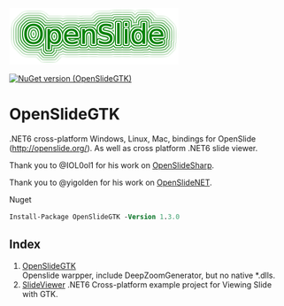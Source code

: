 
![openslide](./openslide_logo.png)

[![NuGet version (OpenSlideGTK)](https://img.shields.io/nuget/v/OpenSlideGTK.svg?style=flat-square)](https://www.nuget.org/packages/OpenSlideGTK/1.3.0)

# OpenSlideGTK
.NET6 cross-platform Windows, Linux, Mac, bindings for OpenSlide (http://openslide.org/). As well as cross platform .NET6 slide viewer.  

Thank you to @IOL0ol1 for his work on [OpenSlideSharp](https://github.com/IOL0ol1/OpenSlideSharp).

Thank you to @yigolden for his work on [OpenSlideNET](https://github.com/yigolden/OpenSlideNET).

Nuget    
```ps
Install-Package OpenSlideGTK -Version 1.3.0
```

## Index

1.  [OpenSlideGTK](/src/OpenSlideGTK)    
    Openslide warpper, include DeepZoomGenerator, but no native *.dlls.
2.  [SlideViewer](/example/SlideViewer/)
    .NET6 Cross-platform example project for Viewing Slide with GTK.